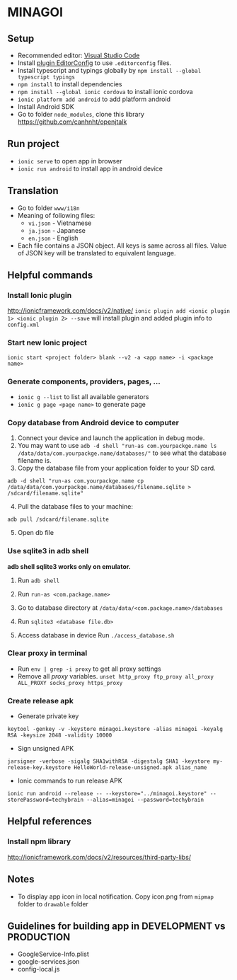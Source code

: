 # MINAGOI

## Setup

- Recommended editor: [Visual Studio Code](https://code.visualstudio.com/f?utm_expid=101350005-17.ZUysucFlStyPwU4hcu0waA.5&utm_referrer=https%3A%2F%2Fwww.google.com.sg%2F)
- Install [plugin EditorConfig](http://editorconfig.org/) to use ```.editorconfig``` files.
- Install typescript and typings globally by ```npm install --global typescript typings```
- `npm install` to install dependencies
- `npm install --global ionic cordova` to install ionic cordova
- `ionic platform add android` to add platform android
- Install Android SDK
- Go to folder `node_modules`, clone this library https://github.com/canhnht/openjtalk

## Run project

- `ionic serve` to open app in browser
- `ionic run android` to install app in android device

## Translation

- Go to folder ```www/i18n```
- Meaning of following files:
  * ```vi.json``` - Vietnamese
  * ```ja.json``` - Japanese
  * ```en.json``` - English
- Each file contains a JSON object. All keys is same across all files.
Value of JSON key will be translated to equivalent language.

## Helpful commands

### Install Ionic plugin

http://ionicframework.com/docs/v2/native/
`ionic plugin add <ionic plugin 1> <ionic plugin 2> --save` will install plugin and added plugin info to `config.xml`

### Start new Ionic project

`ionic start <project folder> blank --v2 -a <app name> -i <package name>`

### Generate components, providers, pages, ...

- `ionic g --list` to list all available generators
- `ionic g page <page name>` to generate page

### Copy database from Android device to computer
1. Connect your device and launch the application in debug mode.
2. You may want to use `adb -d shell "run-as com.yourpackge.name ls /data/data/com.yourpackge.name/databases/"` to see what the database filename is.
3. Copy the database file from your application folder to your SD card.
```
adb -d shell "run-as com.yourpackge.name cp /data/data/com.yourpackge.name/databases/filename.sqlite > /sdcard/filename.sqlite"
```

4. Pull the database files to your machine:
```
adb pull /sdcard/filename.sqlite
```

5. Open db file

### Use sqlite3 in adb shell
**adb shell sqlite3 works only on emulator.**
1. Run `adb shell`
2. Run `run-as <com.package.name>`
3. Go to database directory at `/data/data/<com.package.name>/databases`
4. Run `sqlite3 <database file.db>`

6. Access database in device
Run `./access_database.sh`

### Clear proxy in terminal
- Run `env | grep -i proxy` to get all proxy settings
- Remove all *proxy* variables. `unset http_proxy ftp_proxy all_proxy ALL_PROXY socks_proxy https_proxy`

### Create release apk
- Generate private key
```
keytool -genkey -v -keystore minagoi.keystore -alias minagoi -keyalg RSA -keysize 2048 -validity 10000
```
- Sign unsigned APK
```
jarsigner -verbose -sigalg SHA1withRSA -digestalg SHA1 -keystore my-release-key.keystore HelloWorld-release-unsigned.apk alias_name
```
- Ionic commands to run release APK
```
ionic run android --release -- --keystore="../minagoi.keystore" --storePassword=techybrain --alias=minagoi --password=techybrain
```

## Helpful references

### Install npm library
http://ionicframework.com/docs/v2/resources/third-party-libs/

## Notes
- To display app icon in local notification. Copy icon.png from `mipmap` folder to `drawable` folder


## Guidelines for building app in DEVELOPMENT vs PRODUCTION
- GoogleService-Info.plist
- google-services.json
- config-local.js
